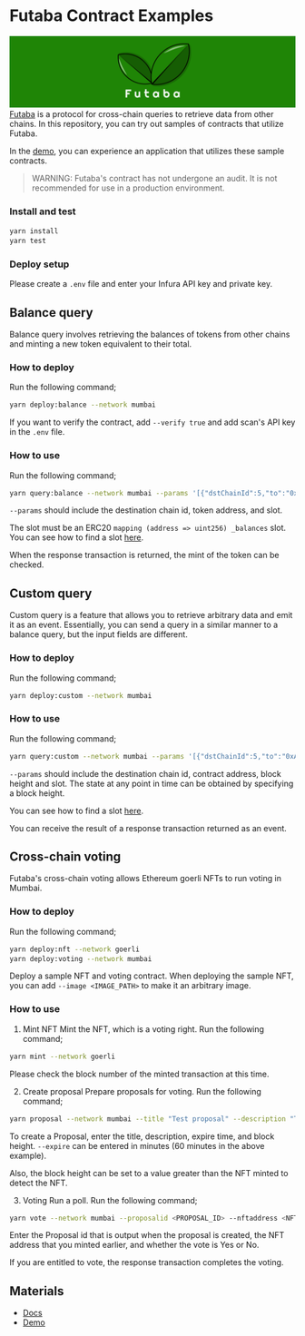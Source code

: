 # Futaba Contract Examples

![futaba_banner](/docs/futaba_banner.png)
[Futaba](https://futaba.gitbook.io/docs/introduction/futaba-introduction) is a protocol for cross-chain queries to retrieve data from other chains. In this repository, you can try out samples of contracts that utilize Futaba.

In the [demo](https://demo.futaba.dev/), you can experience an application that utilizes these sample contracts.

> WARNING: Futaba's contract has not undergone an audit. It is not recommended for use in a production environment.

### Install and test

```bash
yarn install
yarn test
```

### Deploy setup

Please create a `.env` file and enter your Infura API key and private key.

## Balance query

Balance query involves retrieving the balances of tokens from other chains and minting a new token equivalent to their total.

### How to deploy

Run the following command;

```bash
yarn deploy:balance --network mumbai
```

If you want to verify the contract, add `--verify true` and add scan's API key in the `.env` file.

### How to use

Run the following command;

```bash
yarn query:balance --network mumbai --params '[{"dstChainId":5,"to":"0xA2025B15a1757311bfD68cb14eaeFCc237AF5b43", "slot": 0}]'
```

`--params` should include the destination chain id, token address, and slot.

The slot must be an ERC20 `mapping (address => uint256) _balances` slot.
You can see how to find a slot [here](https://docs.axiom.xyz/developers/sending-a-query/finding-storage-slots).

When the response transaction is returned, the mint of the token can be checked.

## Custom query

Custom query is a feature that allows you to retrieve arbitrary data and emit it as an event. Essentially, you can send a query in a similar manner to a balance query, but the input fields are different.

### How to deploy

Run the following command;

```bash
yarn deploy:custom --network mumbai
```

### How to use

Run the following command;

```bash
yarn query:custom --network mumbai --params '[{"dstChainId":5,"to":"0xA2025B15a1757311bfD68cb14eaeFCc237AF5b43","height":8947410,"slot":"0x2cc437d98674a0b2b3c157dd747ad36fd3a3d188fad2a434e1300ef7ebabd265"}]'
```

`--params` should include the destination chain id, contract address, block height and slot.
The state at any point in time can be obtained by specifying a block height.

You can see how to find a slot [here](https://docs.axiom.xyz/developers/sending-a-query/finding-storage-slots).

You can receive the result of a response transaction returned as an event.

## Cross-chain voting

Futaba's cross-chain voting allows Ethereum goerli NFTs to run voting in Mumbai.

### How to deploy

Run the following command;

```bash
yarn deploy:nft --network goerli
yarn deploy:voting --network mumbai
```

Deploy a sample NFT and voting contract.
When deploying the sample NFT, you can add `--image <IMAGE_PATH>` to make it an arbitrary image.

### How to use

1. Mint NFT
   Mint the NFT, which is a voting right. Run the following command;

```bash
yarn mint --network goerli
```

Please check the block number of the minted transaction at this time.

2. Create proposal
   Prepare proposals for voting. Run the following command;

```bash
yarn proposal --network mumbai --title "Test proposal" --description "This is a test proposal" --expire 60 --height 8947410
```

To create a Proposal, enter the title, description, expire time, and block height.
`--expire` can be entered in minutes (60 minutes in the above example).

Also, the block height can be set to a value greater than the NFT minted to detect the NFT.

3. Voting
   Run a poll. Run the following command;

```bash
yarn vote --network mumbai --proposalid <PROPOSAL_ID> --nftaddress <NFT_ADDRESS> --vote true
```

Enter the Proposal id that is output when the proposal is created, the NFT address that you minted earlier, and whether the vote is Yes or No.

If you are entitled to vote, the response transaction completes the voting.

## Materials

- [Docs](https://futaba.gitbook.io/docs/introduction/futaba-introduction)
- [Demo](https://demo.futaba.dev/)
